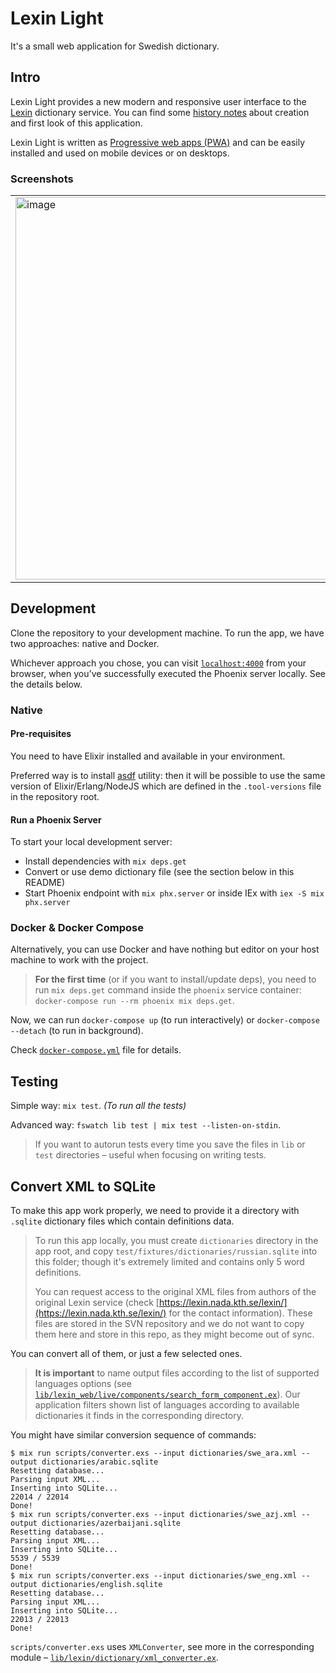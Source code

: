 # Lexin Light

It's a small web application for Swedish dictionary.

## Intro

Lexin Light provides a new modern and responsive user interface to the [Lexin](http://lexin2.nada.kth.se/lexin/) dictionary service. You can find some [history notes](docs/HISTORY.md) about creation and first look of this application.

Lexin Light is written as [Progressive web apps (PWA)](https://developer.mozilla.org/en-US/docs/Web/Progressive_web_apps) and can be easily installed and used on mobile devices or on desktops.

### Screenshots

<table>
  <tr>
    <td><img width="612" alt="image" src="https://user-images.githubusercontent.com/113878/188648480-ce8f18cd-b87a-4ca6-982d-36fb7c07d698.png"></td>
    <td><img width="612" alt="image" src="https://user-images.githubusercontent.com/113878/188648585-135f6477-ec1d-4a15-9e36-9199e45ad547.png"></td>
  </tr>
</table>

## Development

Clone the repository to your development machine. To run the app, we have two approaches: native and Docker.

Whichever approach you chose, you can visit [`localhost:4000`](http://localhost:4000) from your browser, when you've successfully executed the Phoenix server locally. See the details below.

### Native

#### Pre-requisites

You need to have Elixir installed and available in your environment.

Preferred way is to install [asdf](https://asdf-vm.com/) utility: then it will be possible to use the same version of Elixir/Erlang/NodeJS which are defined in the `.tool-versions` file in the repository root.

#### Run a Phoenix Server

To start your local development server:

* Install dependencies with `mix deps.get`
* Convert or use demo dictionary file (see the section below in this README)
* Start Phoenix endpoint with `mix phx.server` or inside IEx with `iex -S mix phx.server`

### Docker & Docker Compose

Alternatively, you can use Docker and have nothing but editor on your host machine to work with the project.

> **For the first time** (or if you want to install/update deps), you need to run `mix deps.get` command inside the `phoenix` service container: `docker-compose run --rm phoenix mix deps.get`.

Now, we can run `docker-compose up` (to run interactively) or `docker-compose --detach` (to run in background).

Check [`docker-compose.yml`](docker-compose.yml) file for details.

## Testing

Simple way: `mix test`. _(To run all the tests)_

Advanced way: `fswatch lib test | mix test --listen-on-stdin`.

> If you want to autorun tests every time you save the files in `lib` or `test` directories – useful when focusing on writing tests.

## Convert XML to SQLite

To make this app work properly, we need to provide it a directory with `.sqlite` dictionary files which contain definitions data.

> To run this app locally, you must create `dictionaries` directory in the app root, and copy `test/fixtures/dictionaries/russian.sqlite` into this folder; though it's extremely limited and contains only 5 word definitions.
>
> You can request access to the original XML files from authors of the original Lexin service (check [https://lexin.nada.kth.se/lexin/](https://lexin.nada.kth.se/lexin/) for the contact information). These files are stored in the SVN repository and we do not want to copy them here and store in this repo, as they might become out of sync.

You can convert all of them, or just a few selected ones.

> **It is important** to name output files according to the list of supported languages options (see [`lib/lexin_web/live/components/search_form_component.ex`](lib/lexin_web/live/components/search_form_component.ex)). Our application filters shown list of languages according to available dictionaries it finds in the corresponding directory.

You might have similar conversion sequence of commands:

```console
$ mix run scripts/converter.exs --input dictionaries/swe_ara.xml --output dictionaries/arabic.sqlite
Resetting database...
Parsing input XML...
Inserting into SQLite...
22014 / 22014
Done!
$ mix run scripts/converter.exs --input dictionaries/swe_azj.xml --output dictionaries/azerbaijani.sqlite
Resetting database...
Parsing input XML...
Inserting into SQLite...
5539 / 5539
Done!
$ mix run scripts/converter.exs --input dictionaries/swe_eng.xml --output dictionaries/english.sqlite
Resetting database...
Parsing input XML...
Inserting into SQLite...
22013 / 22013
Done!
```

`scripts/converter.exs` uses `XMLConverter`, see more in the corresponding module – [`lib/lexin/dictionary/xml_converter.ex`](lib/lexin/dictionary/xml_converter.ex).
